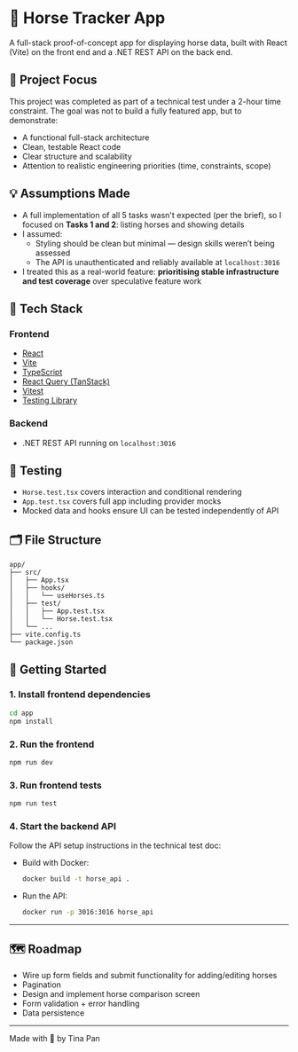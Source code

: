 # 🐎 Horse Tracker App

A full-stack proof-of-concept app for displaying horse data, built with React (Vite) on the front end and a .NET REST API on the back end.

## 🎯 Project Focus

This project was completed as part of a technical test under a 2-hour time constraint. The goal was not to build a fully featured app, but to demonstrate:

- A functional full-stack architecture
- Clean, testable React code
- Clear structure and scalability
- Attention to realistic engineering priorities (time, constraints, scope)

## 💡 Assumptions Made

- A full implementation of all 5 tasks wasn't expected (per the brief), so I focused on **Tasks 1 and 2**: listing horses and showing details
- I assumed:
  - Styling should be clean but minimal — design skills weren’t being assessed
  - The API is unauthenticated and reliably available at `localhost:3016`
- I treated this as a real-world feature: **prioritising stable infrastructure and test coverage** over speculative feature work

## 🔨 Tech Stack

### Frontend
- [React](https://react.dev/)
- [Vite](https://vitejs.dev/)
- [TypeScript](https://www.typescriptlang.org/)
- [React Query (TanStack)](https://tanstack.com/query/v4)
- [Vitest](https://vitest.dev/)
- [Testing Library](https://testing-library.com/)

### Backend
- .NET REST API running on `localhost:3016`

## 🧪 Testing

- `Horse.test.tsx` covers interaction and conditional rendering
- `App.test.tsx` covers full app including provider mocks
- Mocked data and hooks ensure UI can be tested independently of API

## 🗂 File Structure

```
app/
├── src/
│   ├── App.tsx
│   ├── hooks/
│   │   └── useHorses.ts
│   ├── test/
│   │   ├── App.test.tsx
│   │   └── Horse.test.tsx
│   └── ...
├── vite.config.ts
└── package.json
```

## 🚀 Getting Started

### 1. Install frontend dependencies

```bash
cd app
npm install
```

### 2. Run the frontend

```bash
npm run dev
```

### 3. Run frontend tests

```bash
npm run test
```

### 4. Start the backend API

Follow the API setup instructions in the technical test doc:
- Build with Docker:  
  ```bash
  docker build -t horse_api .
  ```
- Run the API:
  ```bash
  docker run -p 3016:3016 horse_api
  ```

---

## 🗺 Roadmap

- Wire up form fields and submit functionality for adding/editing horses
- Pagination
- Design and implement horse comparison screen
- Form validation + error handling
- Data persistence

---

Made with 🐎 by Tina Pan
